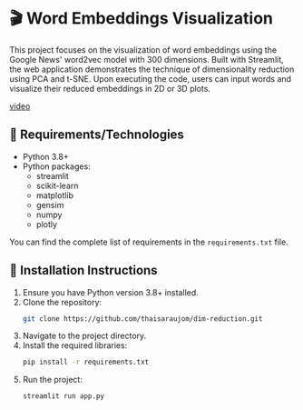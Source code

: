 # 🎬 Word Embeddings Visualization

This project focuses on the visualization of word embeddings using the Google News' word2vec model with 300 dimensions. Built with Streamlit, the web application demonstrates the technique of dimensionality reduction using PCA and t-SNE. Upon executing the code, users can input words and visualize their reduced embeddings in 2D or 3D plots.

[video](https://github.com/thaisaraujom/dim-reduction/assets/56180384/dec376d1-1363-49a2-b686-8ec1e932d2e3)

## 🔧 Requirements/Technologies

- Python 3.8+
- Python packages:
   - streamlit
   - scikit-learn
   - matplotlib
   - gensim
   - numpy
   - plotly

You can find the complete list of requirements in the `requirements.txt` file.

## 🚀 Installation Instructions

1. Ensure you have Python version 3.8+ installed.
2. Clone the repository:
   ```bash
   git clone https://github.com/thaisaraujom/dim-reduction.git
   ```
3. Navigate to the project directory.
4. Install the required libraries:
   ``` bash
   pip install -r requirements.txt
   ```
5. Run the project:
   ```bash
   streamlit run app.py
   ```
